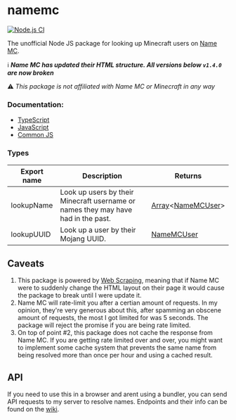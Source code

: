 # namemc
[![Node.js CI](https://github.com/JoshMerlino/namemc/actions/workflows/node.js.yml/badge.svg)](https://github.com/JoshMerlino/namemc/actions/workflows/node.js.yml)

The unofficial Node JS package for looking up Minecraft users on [Name MC](https://namemc.com/).

ℹ ***Name MC has updated their HTML structure. All versions below `v1.4.0` are now broken***

⚠ *This package is not affiliated with Name MC or Minecraft in any way*

### Documentation:
* [TypeScript](https://github.com/JoshMerlino/namemc/blob/master/docs/typescript.md)
* [JavaScript](https://github.com/JoshMerlino/namemc/blob/master/docs/javascript.md)
* [Common JS](https://github.com/JoshMerlino/namemc/blob/master/docs/common-js.md)

### Types
| Export name | Description | Returns |
| - | - | - |
| lookupName | Look up users by their Minecraft username or names they may have had in the past. | [Array](https://developer.mozilla.org/en-US/docs/Web/JavaScript/Reference/Global_Objects/Array)<[NameMCUser](https://github.com/JoshMerlino/namemc/blob/master/docs/types/NameMCUser.md)> |
| lookupUUID | Look up a user by their Mojang UUID. | [NameMCUser](https://github.com/JoshMerlino/namemc/blob/master/docs/types/NameMCUser.md) |

## Caveats
1. This package is powered by [Web Scraping](https://en.wikipedia.org/wiki/Web_scraping), meaning that if Name MC were to suddenly change the HTML layout on their page it would cause the package to break until I were update it.
2. Name MC will rate-limit you after a certian amount of requests. In my opinion, they're very generous about this, after spamming an obscene amount of requests, the most I got limited for was 5 seconds. The package will reject the promise if you are being rate limited.
3. On top of point #2, this package does not cache the response from Name MC. If you are getting rate limited over and over, you might want to implement some cache system that prevents the same name from being resolved more than once per hour and using a cached result.

## API
If you need to use this in a browser and arent using a bundler, you can send API requests to my server to resolve names.
Endpoints and their info can be found on the [wiki](https://github.com/JoshMerlino/namemc/wiki).
